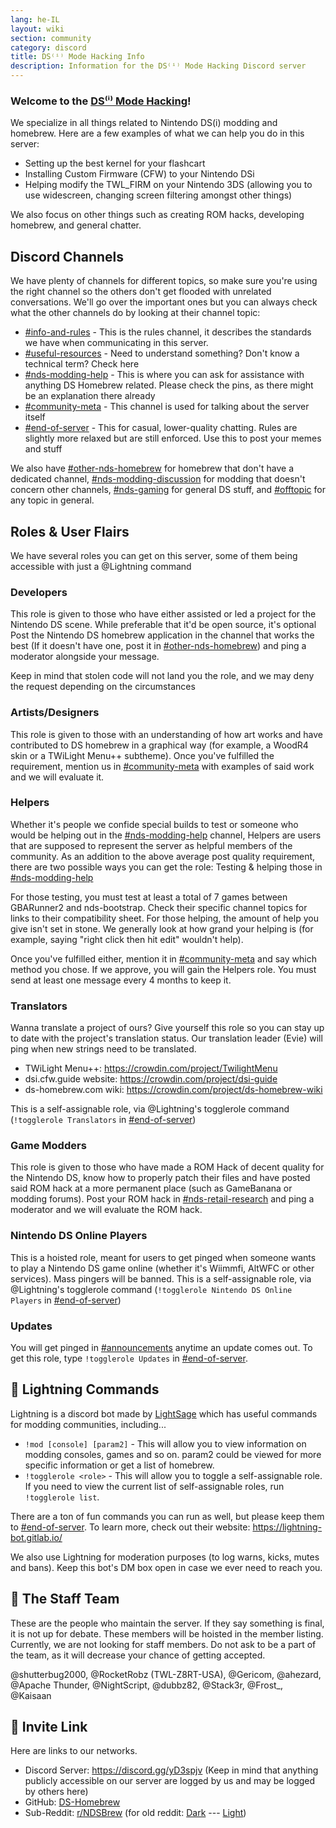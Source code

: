 ```yaml
---
lang: he-IL
layout: wiki
section: community
category: discord
title: DS⁽ⁱ⁾ Mode Hacking Info
description: Information for the DS⁽ⁱ⁾ Mode Hacking Discord server
---
```


### Welcome to the <u>DS⁽ⁱ⁾ Mode Hacking</u>!

We specialize in all things related to Nintendo DS(i) modding and homebrew. Here are a few examples of what we can help you do in this server:

- Setting up the best kernel for your flashcart
- Installing Custom Firmware (CFW) to your Nintendo DSi
- Helping modify the TWL_FIRM on your Nintendo 3DS (allowing you to use widescreen, changing screen filtering amongst other things)

We also focus on other things such as creating ROM hacks, developing homebrew, and general chatter.

## Discord Channels
We have plenty of channels for different topics, so make sure you're using the right channel so the others don't get flooded with unrelated conversations. We'll go over the important ones but you can always check what the other channels do by looking at their channel topic:

- [#info-and-rules][info-and-rules] - This is the rules channel, it describes the standards we have when communicating in this server.
- [#useful-resources][useful-resources] - Need to understand something? Don't know a technical term?  Check here
- [#nds-modding-help][nds-modding-help] - This is where you can ask for assistance with anything DS Homebrew related. Please check the pins, as there might be an explanation there already
- [#community-meta][community-meta] - This channel is used for talking about the server itself
- [#end-of-server][end-of-server] - This for casual, lower-quality chatting. Rules are slightly more relaxed but are still enforced.  Use this to post your memes and stuff

We also have [#other-nds-homebrew][other-nds-homebrew] for homebrew that don't have a dedicated channel, [#nds-modding-discussion][nds-modding-discussion] for modding that doesn't concern other channels, [#nds-gaming][nds-gaming] for general DS stuff, and [#offtopic][offtopic] for any topic in general.

## Roles & User Flairs
We have several roles you can get on this server, some of them being accessible with just a @Lightning command

### Developers
This role is given to those who have either assisted or led a project for the Nintendo DS scene. While preferable that it'd be open source, it's optional Post the Nintendo DS homebrew application in the channel that works the best (If it doesn't have one, post it in [#other-nds-homebrew][other-nds-homebrew]) and ping a moderator alongside your message.

Keep in mind that stolen code will not land you the role, and we may deny the request depending on the circumstances

### Artists/Designers
This role is given to those with an understanding of how art works and have contributed to DS homebrew in a graphical way (for example, a WoodR4 skin or a TWiLight Menu++ subtheme). Once you've fulfilled the requirement, mention us in [#community-meta][community-meta] with examples of said work and we will evaluate it.

### Helpers
Whether it's people we confide special builds to test or someone who would be helping out in the [#nds-modding-help][nds-modding-help] channel, Helpers are users that are supposed to represent the server as helpful members of the community. As an addition to the above average post quality requirement, there are two possible ways you can get the role: Testing & helping those in [#nds-modding-help][nds-modding-help]

For those testing, you must test at least a total of 7 games between GBARunner2 and nds-bootstrap. Check their specific channel topics for links to their compatibility sheet. For those helping, the amount of help you give isn't set in stone. We generally look at how grand your helping is (for example, saying "right click then hit edit" wouldn't help).

Once you've fulfilled either, mention it in [#community-meta][community-meta] and say which method you chose. If we approve, you will gain the Helpers role. You must send at least one message every 4 months to keep it.

### Translators
Wanna translate a project of ours? Give yourself this role so you can stay up to date with the project's translation status. Our translation leader (Evie) will ping when new strings need to be translated.

- TWiLight Menu++: <https://crowdin.com/project/TwilightMenu>
- dsi.cfw.guide website: <https://crowdin.com/project/dsi-guide>
- ds-homebrew.com wiki: <https://crowdin.com/project/ds-homebrew-wiki>

This is a self-assignable role, via @Lightning's togglerole command (`!togglerole Translators` in [#end-of-server][end-of-server])

### Game Modders
This role is given to those who have made a ROM Hack of decent quality for the Nintendo DS, know how to properly patch their files and have posted said ROM hack at a more permanent place (such as GameBanana or modding forums). Post your ROM hack in [#nds-retail-research][nds-retail-research] and ping a moderator and we will evaluate the ROM hack.

### Nintendo DS Online Players
This is a hoisted role, meant for users to get pinged when someone wants to play a Nintendo DS game online (whether it's Wiimmfi, AltWFC or other services). Mass pingers will be banned. This is a self-assignable role, via @Lightning's togglerole command (`!togglerole Nintendo DS Online Players` in [#end-of-server][end-of-server])

### Updates
You will get pinged in [#announcements][announcements] anytime an update comes out. To get this role, type `!togglerole Updates` in [#end-of-server][end-of-server].

## 🤖 Lightning Commands
Lightning is a discord bot made by [LightSage](https://gitlab.com/LightSage) which has useful commands for modding communities, including...

- `!mod [console] [param2]` - This will allow you to view information on modding consoles, games and so on. param2 could be viewed for more specific information or get a list of homebrew.
- `!togglerole <role>` - This will allow you to toggle a self-assignable role. If you need to view the current list of self-assignable roles, run `!togglerole list`.

There are a ton of fun commands you can run as well, but please keep them to [#end-of-server][end-of-server]. To learn more, check out their website: <https://lightning-bot.gitlab.io/>

We also use Lightning for moderation purposes (to log warns, kicks, mutes and bans). Keep this bot's DM box open in case we ever need to reach you.

## 👑 The Staff Team
These are the people who maintain the server. If they say something is final, it is not up for debate. These members will be hoisted in the member listing. Currently, we are not looking for staff members. Do not ask to be a part of the team, as it will decrease your chance of getting accepted.

@shutterbug2000, @RocketRobz (TWL-Z8RT-USA), @Gericom, @ahezard, @Apache Thunder, @NightScript, @dubbz82, @Stack3r, @Frost_, @Kaisaan

## 🚪 Invite Link
Here are links to our networks.

- Discord Server: <https://discord.gg/yD3spjv> (Keep in mind that anything publicly accessible on our server are logged by us and may be logged by others here)
- GitHub: [DS-Homebrew](https://github.com/DS-Homebrew)
- Sub-Reddit: [r/NDSBrew](https://reddit.com/r/NDSBrew) (for old reddit: [Dark](https://dm.reddit.com/r/NDSBrew/) --- [Light](https://old.reddit.com/r/NDSBrew/))

<!-- Discord channel links -->
[info-and-rules]: https://discord.com/channels/283769550611152897/626620520330428436
[useful-resources]: https://discord.com/channels/283769550611152897/638041441079263283

[announcements]: https://discord.com/channels/283769550611152897/283771381735489537
[community-meta]: https://discord.com/channels/283769550611152897/715651368391671919

[nds-modding-help]: https://discord.com/channels/283769550611152897/332961165829210117
[nds-modding-discussion]: https://discord.com/channels/283769550611152897/547986366357700620
[nds-retail-research]: https://discord.com/channels/283769550611152897/356988919738400768
[other-nds-homebrew]: https://discord.com/channels/283769550611152897/536968881500061712

[offtopic]: https://discord.com/channels/283769550611152897/286686210225864725
[nds-gaming]: https://discord.com/channels/283769550611152897/668680785154408448
[end-of-server]: https://discord.com/channels/283769550611152897/283770736215195648
